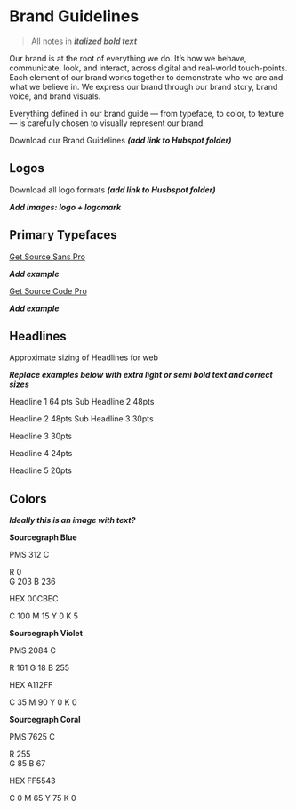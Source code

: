 # Brand Guidelines

>All notes in ***italized bold text*** 

Our brand is at the root of everything we do. It’s how we behave, communicate, look, and interact, across digital and real-world touch-points. Each element of our brand works together to demonstrate who we are and what we believe in. We express our brand through our brand story, brand voice, and brand visuals. 

Everything defined in our brand guide — from typeface, to color, to texture — is carefully chosen to visually represent our brand. 

Download our Brand Guidelines ***(add link to Hubspot folder)***

## Logos 

Download all logo formats ***(add link to Husbspot folder)***

***Add images: logo + logomark***

## Primary Typefaces

[Get Source Sans Pro](https://fonts.google.com/specimen/Source+Sans+Pro#standard-styles)

***Add example***

[Get Source Code Pro](https://fonts.google.com/specimen/Source+Code+Pro)

***Add example***

## Headlines

Approximate sizing of Headlines for web

***Replace examples below with extra light or semi bold text and correct sizes***

Headline 1 64 pts
Sub Headline 2 48pts

Headline 2 48pts
Sub Headline 3 30pts

Headline 3 30pts

Headline 4 24pts

Headline 5 20pts

## Colors

***Ideally this is an image with text?***

**Sourcegraph Blue**

PMS 312 C

R 0    
G 203
B 236

HEX 00CBEC

C 100
M 15
Y 0
K 5

**Sourcegraph Violet**

PMS 2084 C

R 161
G 18
B 255

HEX A112FF

C 35
M 90
Y 0
K 0

**Sourcegraph Coral**

PMS 7625 C

R 255   
G 85
B 67

HEX FF5543

C 0
M 65
Y 75
K 0





